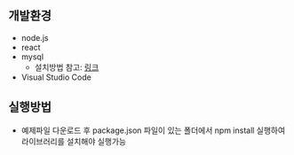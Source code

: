 ## 개발환경

- node.js
- react
- mysql
  - 설치방법 참고: [링크](https://codingrecipe1.tistory.com/4)
- Visual Studio Code

## 실행방법

- 예제파일 다운로드 후 package.json 파일이 있는 폴더에서 npm install 실행하여 라이브러리를 설치해야 실행가능
